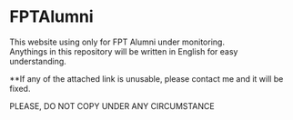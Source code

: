 # FPTAlumni

This website using only for FPT Alumni under monitoring.<br />
Anythings in this repository will be written in English for easy understanding.

**If any of the attached link is unusable, please contact me and it will be fixed.

PLEASE, DO NOT COPY UNDER ANY CIRCUMSTANCE
